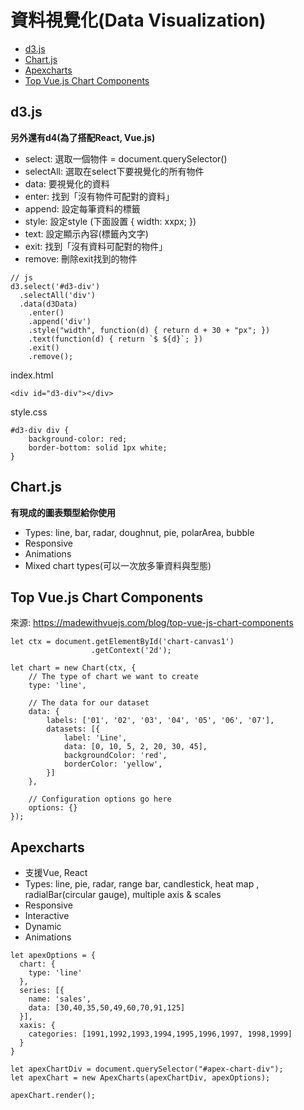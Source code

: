 # 資料視覺化(Data Visualization)
*  <a href="#d3js">d3.js</a>
*  <a href="chartjs">Chart.js</a>
*  <a href="apexcharts">Apexcharts</a>
*  <a href="#top-vuejs-chart-components">Top Vue.js Chart Components</a>
## d3.js
**另外還有d4(為了搭配React, Vue.js)**  

*  select: 選取一個物件 = document.querySelector()
*  selectAll: 選取在select下要視覺化的所有物件
*  data: 要視覺化的資料
*  enter: 找到「沒有物件可配對的資料」
*  append: 設定每筆資料的標籤
*  style: 設定style (下面設置 { width: xxpx; })
*  text: 設定顯示內容(標籤內文字)
*  exit: 找到「沒有資料可配對的物件」
*  remove: 刪除exit找到的物件  
```
// js
d3.select('#d3-div')
  .selectAll('div')
  .data(d3Data)
    .enter()
    .append('div')
    .style("width", function(d) { return d + 30 + "px"; })
    .text(function(d) { return `$ ${d}`; })
    .exit()
    .remove();
```
index.html
```
<div id="d3-div"></div>
```
style.css
```
#d3-div div {
    background-color: red;
    border-bottom: solid 1px white;
}
```

## Chart.js

**有現成的圖表類型給你使用**  
*  Types: line, bar, radar, doughnut, pie, polarArea, bubble
*  Responsive
*  Animations
*  Mixed chart types(可以一次放多筆資料與型態)
## Top Vue.js Chart Components
來源: https://madewithvuejs.com/blog/top-vue-js-chart-components

```
let ctx = document.getElementById('chart-canvas1')
                  .getContext('2d');

let chart = new Chart(ctx, {
    // The type of chart we want to create
    type: 'line',

    // The data for our dataset
    data: {
        labels: ['01', '02', '03', '04', '05', '06', '07'],
        datasets: [{
            label: 'Line',
            data: [0, 10, 5, 2, 20, 30, 45],
            backgroundColor: 'red',
            borderColor: 'yellow',
        }]
    },

    // Configuration options go here
    options: {}
});
```

## Apexcharts
*  支援Vue, React
*  Types: line, pie, radar, range bar, candlestick, heat map , radialBar(circular gauge), multiple axis & scales
*  Responsive
*  Interactive
*  Dynamic
*  Animations
```
let apexOptions = {
  chart: {
    type: 'line'
  },
  series: [{
    name: 'sales',
    data: [30,40,35,50,49,60,70,91,125]
  }],
  xaxis: {
    categories: [1991,1992,1993,1994,1995,1996,1997, 1998,1999]
  }
}

let apexChartDiv = document.querySelector("#apex-chart-div");
let apexChart = new ApexCharts(apexChartDiv, apexOptions);

apexChart.render();
```